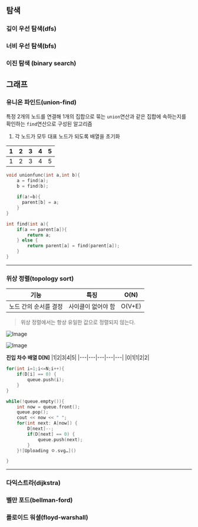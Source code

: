 ## 탐색
### 깊이 우선 탐색(dfs)
### 너비 우선 탐색(bfs)
### 이진 탐색 (binary search)

## 그래프
### 유니온 파인드(union-find)
특정 2개의 노드를 연결해 1개의 집합으로 묶는 `union`연산과 같은 집합에 속하는지를 확인하는 `find`연산으로 구성된 알고리즘
1. 각 노드가 모두 대표 노드가 되도록 배열을 초기화
   
|1|2|3|4|5|
|---|---|---|---|---|
|1|2|3|4|5|

```cpp
void unionfunc(int a,int b){
    a = find(a);
    b = find(b);
  
    if(a!=b){
      parent[b] = a;
    }
}
```
```cpp
int find(int a){
    if(a == parent[a]){
        return a;
    } else {
        return parent[a] = find(parent[a]);
    }
}
```
---
### 위상 정렬(topology sort)
|기능|특징|O(N)|
|---|---|---|
|노드 간의 순서를 결정|사이클이 없어야 함|O(V+E)|

> 위상 정렬에서는 항상 유일한 값으로 정렬되지 않는다.

![Image](https://github.com/user-attachments/assets/6a72798d-2427-46a9-b889-4c9675bf19fb)

![Image](https://github.com/user-attachments/assets/5544c939-b4f2-428c-a8fb-5a42ad5603f3)

**진입 차수 배열 D[N]**
|1|2|3|4|5|
|---|---|---|---|---|
|0|1|1|2|2|

```cpp
for(int i=1;i<=N;i++){
    if(D[i] == 0) {
        queue.push(i);
    }
}

while(!queue.empty()){
    int now = queue.front();
    queue.pop();
    cout << now << " ";
    for(int next: A[now]) {
        D[next]--;
        if(D[next] == 0) {
            queue.push(next);
        }
    }![Uploading ㅇ.svg…]()

}
```
***
### 다익스트라(dijkstra)
### 벨만 포드(bellman-ford)
### 플로이드 워셜(floyd-warshall)
